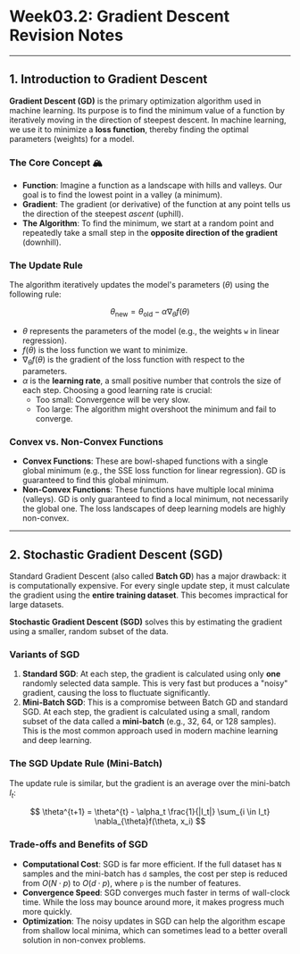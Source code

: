 # Week03.2: Gradient Descent Revision Notes

---

## 1. Introduction to Gradient Descent

**Gradient Descent (GD)** is the primary optimization algorithm used in machine learning. Its purpose is to find the minimum value of a function by iteratively moving in the direction of steepest descent. In machine learning, we use it to minimize a **loss function**, thereby finding the optimal parameters (weights) for a model.

### The Core Concept 🏔️

-   **Function**: Imagine a function as a landscape with hills and valleys. Our goal is to find the lowest point in a valley (a minimum).
-   **Gradient**: The gradient (or derivative) of the function at any point tells us the direction of the steepest *ascent* (uphill).
-   **The Algorithm**: To find the minimum, we start at a random point and repeatedly take a small step in the **opposite direction of the gradient** (downhill).

### The Update Rule

The algorithm iteratively updates the model's parameters ($\theta$) using the following rule:

$$
\theta_{\text{new}} = \theta_{\text{old}} - \alpha \nabla_{\theta}f(\theta)
$$

-   $\theta$ represents the parameters of the model (e.g., the weights `w` in linear regression).
-   $f(\theta)$ is the loss function we want to minimize.
-   $\nabla_{\theta}f(\theta)$ is the gradient of the loss function with respect to the parameters.
-   $\alpha$ is the **learning rate**, a small positive number that controls the size of each step. Choosing a good learning rate is crucial:
    -   Too small: Convergence will be very slow.
    -   Too large: The algorithm might overshoot the minimum and fail to converge.

### Convex vs. Non-Convex Functions

-   **Convex Functions**: These are bowl-shaped functions with a single global minimum (e.g., the SSE loss function for linear regression). GD is guaranteed to find this global minimum.
-   **Non-Convex Functions**: These functions have multiple local minima (valleys). GD is only guaranteed to find a local minimum, not necessarily the global one. The loss landscapes of deep learning models are highly non-convex.

---

## 2. Stochastic Gradient Descent (SGD)

Standard Gradient Descent (also called **Batch GD**) has a major drawback: it is computationally expensive. For every single update step, it must calculate the gradient using the **entire training dataset**. This becomes impractical for large datasets.

**Stochastic Gradient Descent (SGD)** solves this by estimating the gradient using a smaller, random subset of the data.

### Variants of SGD

1.  **Standard SGD**: At each step, the gradient is calculated using only **one** randomly selected data sample. This is very fast but produces a "noisy" gradient, causing the loss to fluctuate significantly.
2.  **Mini-Batch SGD**: This is a compromise between Batch GD and standard SGD. At each step, the gradient is calculated using a small, random subset of the data called a **mini-batch** (e.g., 32, 64, or 128 samples). This is the most common approach used in modern machine learning and deep learning.

### The SGD Update Rule (Mini-Batch)

The update rule is similar, but the gradient is an average over the mini-batch $I_t$:

$$
\theta^{t+1} = \theta^{t} - \alpha_t \frac{1}{|I_t|} \sum_{i \in I_t} \nabla_{\theta}f(\theta, x_i)
$$

### Trade-offs and Benefits of SGD

-   **Computational Cost**: SGD is far more efficient. If the full dataset has `N` samples and the mini-batch has `d` samples, the cost per step is reduced from $O(N \cdot p)$ to $O(d \cdot p)$, where `p` is the number of features.
-   **Convergence Speed**: SGD converges much faster in terms of wall-clock time. While the loss may bounce around more, it makes progress much more quickly.
-   **Optimization**: The noisy updates in SGD can help the algorithm escape from shallow local minima, which can sometimes lead to a better overall solution in non-convex problems.
